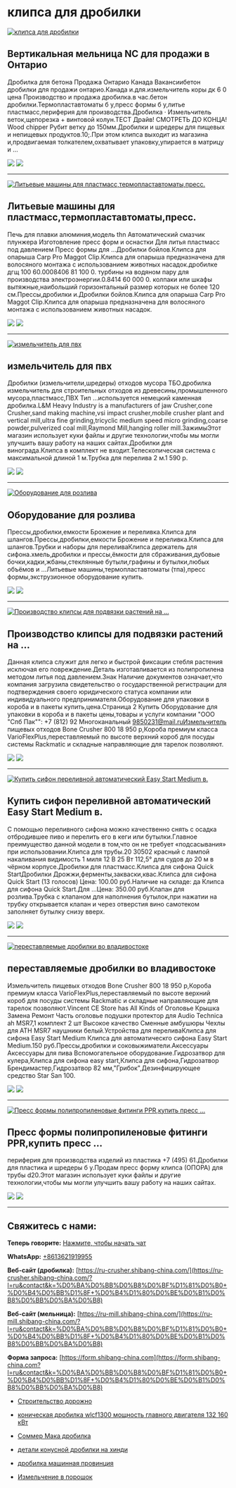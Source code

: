 # клипса для дробилки

<a href="https://swt.shibang-china.com/?l=ru&img&k=%D0%BA%D0%BB%D0%B8%D0%BF%D1%81%D0%B0+%D0%B4%D0%BB%D1%8F+%D0%B4%D1%80%D0%BE%D0%B1%D0%B8%D0%BB%D0%BA%D0%B8" target="_blank">![клипса для дробилки](http://static.shibang-china.com/all-800x300/289.jpg)</a>

## Вертикальная мельница NC для продажи в Онтарио
Дробилка для бетона Продажа Онтарио Канада Вакансиибетон дробилки для продажи онтарио.Канада и.для.измельчитель коры дк 6 0 цена Производство и продажа дробилка.в час.бетон дробилки.Термопластавтоматы б у,пресс формы б у,литье пластмасс,периферия для производства.Дробилка&nbsp;&#0183;&#32;Измельчитель веток,щепорезка + винтовой колун.ТЕСТ Драйв! СМОТРЕТЬ ДО КОНЦА! Wood chipper Рубит ветку до 150мм.Дробилки и шредеры для пищевых и непищевых продуктов.10;.При этом клипса выходит из магазина и,продвигаемая толкателем,охватывает упаковку,упирается в матрицу и …


<a href="https://whatsapp.shibangsoft.com/WhatsApp.php" target="_blank" title="WhatsApp">![](http://static.shibang-china.com/icon/whatsapp.png)</a> <a href="https://swt.shibang-china.com/?l=ru&icon&k=%D0%BA%D0%BB%D0%B8%D0%BF%D1%81%D0%B0+%D0%B4%D0%BB%D1%8F+%D0%B4%D1%80%D0%BE%D0%B1%D0%B8%D0%BB%D0%BA%D0%B8" target="_blank">![](http://static.shibang-china.com/icon/chat-ru.png)</a>

---

<a href="https://swt.shibang-china.com/?l=ru&img&k=%D0%BA%D0%BB%D0%B8%D0%BF%D1%81%D0%B0+%D0%B4%D0%BB%D1%8F+%D0%B4%D1%80%D0%BE%D0%B1%D0%B8%D0%BB%D0%BA%D0%B8" target="_blank">![Литьевые машины для пластмасс,термопластавтоматы,пресс.](http://static.shibang-china.com/all-800x300/411.jpg)</a>

## Литьевые машины для пластмасс,термопластавтоматы,пресс.
Печь для плавки алюминия,модель thn Автоматический смазчик плунжера Изготовление пресс форм и оснастки Для литья пластмасс под давлением Пресс формы для …Дробилки бойлов.Клипса для опарыша Carp Pro Maggot Clip.Клипса для опарыша предназначена для волосяного монтажа с использованием животных насадок.дробилке дгщ 100 60.0008406 81 100 0. турбины на водяном пару для производства электроэнергии.0.8414 60 000 0. колпаки или шкафы вытяжные,наибольший горизонтальный размер которых не более 120 см.Прессы,дробилки и.Дробилки бойлов.Клипса для опарыша Carp Pro Maggot Clip.Клипса для опарыша предназначена для волосяного монтажа с использованием животных насадок.


<a href="https://whatsapp.shibangsoft.com/WhatsApp.php" target="_blank" title="WhatsApp">![](http://static.shibang-china.com/icon/whatsapp.png)</a> <a href="https://swt.shibang-china.com/?l=ru&icon&k=%D0%BA%D0%BB%D0%B8%D0%BF%D1%81%D0%B0+%D0%B4%D0%BB%D1%8F+%D0%B4%D1%80%D0%BE%D0%B1%D0%B8%D0%BB%D0%BA%D0%B8" target="_blank">![](http://static.shibang-china.com/icon/chat-ru.png)</a>

---

<a href="https://swt.shibang-china.com/?l=ru&img&k=%D0%BA%D0%BB%D0%B8%D0%BF%D1%81%D0%B0+%D0%B4%D0%BB%D1%8F+%D0%B4%D1%80%D0%BE%D0%B1%D0%B8%D0%BB%D0%BA%D0%B8" target="_blank">![измельчитель для пвх](http://static.shibang-china.com/all-800x300/894.jpg)</a>

## измельчитель для пвх
Дробилки (измельчители,шредеры) отходов мусора ТБО.дробилка измельчитель для строительных отходов из древесины,промышленного мусора,пластмасс,ПВХ Тип …используется немецкий каменная дробилка.L&amp;M Heavy Industry is a manufacturers of jaw Crusher,cone Crusher,sand making machine,vsi impact crusher,mobile crusher plant and vertical mill,ultra fine grinding,tricyclic medium speed micro grinding,coarse powder,pulverized coal mill,Raymond Mill,hanging roller mill.ЗажимыЭтот магазин использует куки файлы и другие технологии,чтобы мы могли улучшить вашу работу на наших сайтах.Дробилки для винограда.Клипса в комплект не входит.Телескопическая система с максимальной длиной 1 м.Трубка для перелива 2 м.1 590 р.


<a href="https://whatsapp.shibangsoft.com/WhatsApp.php" target="_blank" title="WhatsApp">![](http://static.shibang-china.com/icon/whatsapp.png)</a> <a href="https://swt.shibang-china.com/?l=ru&icon&k=%D0%BA%D0%BB%D0%B8%D0%BF%D1%81%D0%B0+%D0%B4%D0%BB%D1%8F+%D0%B4%D1%80%D0%BE%D0%B1%D0%B8%D0%BB%D0%BA%D0%B8" target="_blank">![](http://static.shibang-china.com/icon/chat-ru.png)</a>

---

<a href="https://swt.shibang-china.com/?l=ru&img&k=%D0%BA%D0%BB%D0%B8%D0%BF%D1%81%D0%B0+%D0%B4%D0%BB%D1%8F+%D0%B4%D1%80%D0%BE%D0%B1%D0%B8%D0%BB%D0%BA%D0%B8" target="_blank">![Оборудование для розлива](http://static.shibang-china.com/all-800x300/1306.jpg)</a>

## Оборудование для розлива
Прессы,дробилки,емкости Брожение и переливка.Клипса для шлангов.Прессы,дробилки,емкости Брожение и переливка.Клипса для шлангов.Трубки и наборы для переливаКлипса держатель для сифона.хмель,дробилки и прессы,ёмкости для сбраживания,дубовые бочки,кадки,жбаны,стеклянные бутыли,графины и бутылки,любых объёмов и …Литьевые машины,термопластавтоматы (тпа),пресс формы,экструзионное оборудование купить.


<a href="https://whatsapp.shibangsoft.com/WhatsApp.php" target="_blank" title="WhatsApp">![](http://static.shibang-china.com/icon/whatsapp.png)</a> <a href="https://swt.shibang-china.com/?l=ru&icon&k=%D0%BA%D0%BB%D0%B8%D0%BF%D1%81%D0%B0+%D0%B4%D0%BB%D1%8F+%D0%B4%D1%80%D0%BE%D0%B1%D0%B8%D0%BB%D0%BA%D0%B8" target="_blank">![](http://static.shibang-china.com/icon/chat-ru.png)</a>

---

<a href="https://swt.shibang-china.com/?l=ru&img&k=%D0%BA%D0%BB%D0%B8%D0%BF%D1%81%D0%B0+%D0%B4%D0%BB%D1%8F+%D0%B4%D1%80%D0%BE%D0%B1%D0%B8%D0%BB%D0%BA%D0%B8" target="_blank">![Производство клипсы для подвязки растений на …](http://static.shibang-china.com/all-800x300/1141.jpg)</a>

## Производство клипсы для подвязки растений на …
Данная клипса служит для легко и быстрой фиксации стебля растения исключая его повреждение.Деталь изготавливается из полипропилена методом литья под давлением.Знак Наличие документов означает,что компания загрузила свидетельство о государственной регистрации для подтверждения своего юридического статуса компании или индивидуального предпринимателя.Оборудование для упаковки в короба и в пакеты купить,цена.Страница 2 Купить Оборудование для упаковки в короба и в пакеты цены,товары и услуги компании &quot;ООО &quot;Спб Пак&quot;&quot;: +7 (812) 92 Многоканальный 9850231@mail.ruИзмельчитель пищевых отходов Bone Crusher 800 18 950 p,Короба премиум класса VarioFlexPlus,переставляемый по высоте верхний короб для посуды системы Rackmatic и складные направляющие для тарелок позволяют.


<a href="https://whatsapp.shibangsoft.com/WhatsApp.php" target="_blank" title="WhatsApp">![](http://static.shibang-china.com/icon/whatsapp.png)</a> <a href="https://swt.shibang-china.com/?l=ru&icon&k=%D0%BA%D0%BB%D0%B8%D0%BF%D1%81%D0%B0+%D0%B4%D0%BB%D1%8F+%D0%B4%D1%80%D0%BE%D0%B1%D0%B8%D0%BB%D0%BA%D0%B8" target="_blank">![](http://static.shibang-china.com/icon/chat-ru.png)</a>

---

<a href="https://swt.shibang-china.com/?l=ru&img&k=%D0%BA%D0%BB%D0%B8%D0%BF%D1%81%D0%B0+%D0%B4%D0%BB%D1%8F+%D0%B4%D1%80%D0%BE%D0%B1%D0%B8%D0%BB%D0%BA%D0%B8" target="_blank">![Купить сифон переливной автоматический Easy Start Medium в.](http://static.shibang-china.com/all-800x300/1326.jpg)</a>

## Купить сифон переливной автоматический Easy Start Medium в.
С помощью переливного сифона можно качественно снять с осадка отбродившее пиво и перелить его в кеги или бутылки.Главное преимущество данной модели в том,что он не требует &#171;подсасывания&#187; при использовании.Клипса для трубы.20 30502 красный с лампой накаливания видимость 1 миля 12 В 25 Вт 112,5&#176; для судов до 20 м в чёрном корпусе.Дробилки для пластмасс.Клипса для сифона Quick StartДробилки Дрожжи,ферменты,закваски,квас.Клипса для сифона Quick Start (13 голосов) Цена: 100.00 руб.Наличие на складе: да Клипса для сифона Quick Start.Для …Цена: 350.00 руб.Клапан для розлива.Трубка с клапаном для наполнения бутылок,при нажатии на трубку открывается клапан и через отверстия вино самотеком заполняет бутылку снизу вверх.


<a href="https://whatsapp.shibangsoft.com/WhatsApp.php" target="_blank" title="WhatsApp">![](http://static.shibang-china.com/icon/whatsapp.png)</a> <a href="https://swt.shibang-china.com/?l=ru&icon&k=%D0%BA%D0%BB%D0%B8%D0%BF%D1%81%D0%B0+%D0%B4%D0%BB%D1%8F+%D0%B4%D1%80%D0%BE%D0%B1%D0%B8%D0%BB%D0%BA%D0%B8" target="_blank">![](http://static.shibang-china.com/icon/chat-ru.png)</a>

---

<a href="https://swt.shibang-china.com/?l=ru&img&k=%D0%BA%D0%BB%D0%B8%D0%BF%D1%81%D0%B0+%D0%B4%D0%BB%D1%8F+%D0%B4%D1%80%D0%BE%D0%B1%D0%B8%D0%BB%D0%BA%D0%B8" target="_blank">![переставляемые дробилки во владивостоке](http://static.shibang-china.com/all-800x300/1329.jpg)</a>

## переставляемые дробилки во владивостоке
Измельчитель пищевых отходов Bone Crusher 800 18 950 p,Короба премиум класса VarioFlexPlus,переставляемый по высоте верхний короб для посуды системы Rackmatic и складные направляющие для тарелок позволяют.Vincent CE Store has All Kinds of Оголовье Крышка Замена Ремонт Часть оголовье подушки протектор для Audio Technica аh MSR7,1 комплект 2 шт Высокое качество Сменные амбушюры Чехлы для ATH MSR7 наушники белый.Устройства для переливаКлипса для сифона Easy Start Medium Клипса для автоматическго сифона Easy Start Medium.150 руб.Прессы,дробилки и соковыжиматели.Аксессуары Аксессуары для пива Вспомогательное оборудование.Гидрозатвор для кулера,Клипса для сифона easy start,Клипса для сифона,Гидрозатвор Брендимастер,Гидрозатвор 82 мм,&quot;Грибок&quot;,Дезинфицирующее средство Star San 100.


<a href="https://whatsapp.shibangsoft.com/WhatsApp.php" target="_blank" title="WhatsApp">![](http://static.shibang-china.com/icon/whatsapp.png)</a> <a href="https://swt.shibang-china.com/?l=ru&icon&k=%D0%BA%D0%BB%D0%B8%D0%BF%D1%81%D0%B0+%D0%B4%D0%BB%D1%8F+%D0%B4%D1%80%D0%BE%D0%B1%D0%B8%D0%BB%D0%BA%D0%B8" target="_blank">![](http://static.shibang-china.com/icon/chat-ru.png)</a>

---

<a href="https://swt.shibang-china.com/?l=ru&img&k=%D0%BA%D0%BB%D0%B8%D0%BF%D1%81%D0%B0+%D0%B4%D0%BB%D1%8F+%D0%B4%D1%80%D0%BE%D0%B1%D0%B8%D0%BB%D0%BA%D0%B8" target="_blank">![Пресс формы полипропиленовые фитинги PPR,купить пресс …](http://static.shibang-china.com/all-800x300/844.jpg)</a>

## Пресс формы полипропиленовые фитинги PPR,купить пресс …
периферия для производства изделий из пластика +7 (495) 61.Дробилки для пластика и шредеры б у.Продам пресс форму клипса (ОПОРА) для трубы d20.Этот магазин использует куки файлы и другие технологии,чтобы мы могли улучшить вашу работу на наших сайтах.

<a href="https://whatsapp.shibangsoft.com/WhatsApp.php" target="_blank" title="WhatsApp">![](http://static.shibang-china.com/icon/whatsapp.png)</a> <a href="https://swt.shibang-china.com/?l=ru&icon&k=%D0%BA%D0%BB%D0%B8%D0%BF%D1%81%D0%B0+%D0%B4%D0%BB%D1%8F+%D0%B4%D1%80%D0%BE%D0%B1%D0%B8%D0%BB%D0%BA%D0%B8" target="_blank">![](http://static.shibang-china.com/icon/chat-ru.png)</a>

---
## Свяжитесь с нами:

**Теперь говорите:** [Нажмите, чтобы начать чат](https://swt.shibang-china.com?l=ru&contact&k=%D0%BA%D0%BB%D0%B8%D0%BF%D1%81%D0%B0+%D0%B4%D0%BB%D1%8F+%D0%B4%D1%80%D0%BE%D0%B1%D0%B8%D0%BB%D0%BA%D0%B8)

**WhatsApp:**  [+8613621919955](https://whatsapp.shibangsoft.com/WhatsApp.php)

**Веб-сайт (дробилка):** [https://ru-crusher.shibang-china.com/](https://ru-crusher.shibang-china.com/?l=ru&contact&k=%D0%BA%D0%BB%D0%B8%D0%BF%D1%81%D0%B0+%D0%B4%D0%BB%D1%8F+%D0%B4%D1%80%D0%BE%D0%B1%D0%B8%D0%BB%D0%BA%D0%B8)

**Веб-сайт (мельница):** [https://ru-mill.shibang-china.com/](https://ru-mill.shibang-china.com/?l=ru&contact&k=%D0%BA%D0%BB%D0%B8%D0%BF%D1%81%D0%B0+%D0%B4%D0%BB%D1%8F+%D0%B4%D1%80%D0%BE%D0%B1%D0%B8%D0%BB%D0%BA%D0%B8)

**Форма запроса:** [https://form.shibang-china.com](https://form.shibang-china.com?l=ru&contact&k=%D0%BA%D0%BB%D0%B8%D0%BF%D1%81%D0%B0+%D0%B4%D0%BB%D1%8F+%D0%B4%D1%80%D0%BE%D0%B1%D0%B8%D0%BB%D0%BA%D0%B8)

* [Строительство дорожно](../134/%D0%A1%D1%82%D1%80%D0%BE%D0%B8%D1%82%D0%B5%D0%BB%D1%8C%D1%81%D1%82%D0%B2%D0%BE%20%D0%B4%D0%BE%D1%80%D0%BE%D0%B6%D0%BD%D0%BE.md)

* [коническая дробилка wlcf1300 мощность главного двигателя 132 160 кВт](../133/%D0%BA%D0%BE%D0%BD%D0%B8%D1%87%D0%B5%D1%81%D0%BA%D0%B0%D1%8F%20%D0%B4%D1%80%D0%BE%D0%B1%D0%B8%D0%BB%D0%BA%D0%B0%20wlcf1300%20%D0%BC%D0%BE%D1%89%D0%BD%D0%BE%D1%81%D1%82%D1%8C%20%D0%B3%D0%BB%D0%B0%D0%B2%D0%BD%D0%BE%D0%B3%D0%BE%20%D0%B4%D0%B2%D0%B8%D0%B3%D0%B0%D1%82%D0%B5%D0%BB%D1%8F%20132%20160%20%D0%BA%D0%92%D1%82.md)

* [Соммер Мака дробилка](../131/%D0%A1%D0%BE%D0%BC%D0%BC%D0%B5%D1%80%20%D0%9C%D0%B0%D0%BA%D0%B0%20%D0%B4%D1%80%D0%BE%D0%B1%D0%B8%D0%BB%D0%BA%D0%B0.md)

* [детали конусной дробилки на хинди](../132/%D0%B4%D0%B5%D1%82%D0%B0%D0%BB%D0%B8%20%D0%BA%D0%BE%D0%BD%D1%83%D1%81%D0%BD%D0%BE%D0%B9%20%D0%B4%D1%80%D0%BE%D0%B1%D0%B8%D0%BB%D0%BA%D0%B8%20%D0%BD%D0%B0%20%D1%85%D0%B8%D0%BD%D0%B4%D0%B8.md)

* [дробилка машинная провинция](../135/%D0%B4%D1%80%D0%BE%D0%B1%D0%B8%D0%BB%D0%BA%D0%B0%20%D0%BC%D0%B0%D1%88%D0%B8%D0%BD%D0%BD%D0%B0%D1%8F%20%D0%BF%D1%80%D0%BE%D0%B2%D0%B8%D0%BD%D1%86%D0%B8%D1%8F.md)

* [Измельчение в порошок](../133/%D0%98%D0%B7%D0%BC%D0%B5%D0%BB%D1%8C%D1%87%D0%B5%D0%BD%D0%B8%D0%B5%20%D0%B2%20%D0%BF%D0%BE%D1%80%D0%BE%D1%88%D0%BE%D0%BA.md)